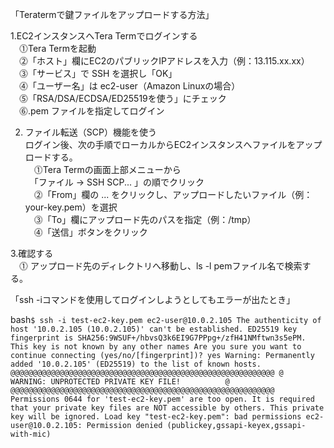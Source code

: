 「Teratermで鍵ファイルをアップロードする方法」  
  
1.EC2インスタンスへTera Termでログインする  
　⓵Tera Termを起動  
　⓶「ホスト」欄にEC2のパブリックIPアドレスを入力（例：13.115.xx.xx）  
　⓷「サービス」で SSH を選択し「OK」  
　⓸「ユーザー名」は ec2-user（Amazon Linuxの場合）  
　⓹「RSA/DSA/ECDSA/ED25519を使う」にチェック  
　⓺.pem ファイルを指定してログイン  
  
2. ファイル転送（SCP）機能を使う  
ログイン後、次の手順でローカルからEC2インスタンスへファイルをアップロードする。  
　⓵Tera Termの画面上部メニューから  
　「ファイル → SSH SCP... 」の順でクリック  
　⓶「From」欄の ... をクリックし、アップロードしたいファイル（例：your-key.pem）を選択  
　⓷「To」欄にアップロード先のパスを指定（例：/tmp）  
　⓸「送信」ボタンをクリック  
  
3.確認する  
　⓵ アップロード先のディレクトリへ移動し、ls -l pemファイル名で検索する。  
  
「ssh -iコマンドを使用してログインしようとしてもエラーが出たとき」  
  
bash```$ ssh -i test-ec2-key.pem ec2-user@10.0.2.105
The authenticity of host '10.0.2.105 (10.0.2.105)' can't be established.
ED25519 key fingerprint is SHA256:9WSUF+/hbvsQ3k6EI9G7PPpg+/zfH41NMftwn3s5ePM.
This key is not known by any other names
Are you sure you want to continue connecting (yes/no/[fingerprint])? yes
Warning: Permanently added '10.0.2.105' (ED25519) to the list of known hosts.
@@@@@@@@@@@@@@@@@@@@@@@@@@@@@@@@@@@@@@@@@@@@@@@@@@@@@@@@@@@
@         WARNING: UNPROTECTED PRIVATE KEY FILE!          @
@@@@@@@@@@@@@@@@@@@@@@@@@@@@@@@@@@@@@@@@@@@@@@@@@@@@@@@@@@@
Permissions 0644 for 'test-ec2-key.pem' are too open.
It is required that your private key files are NOT accessible by others.
This private key will be ignored.
Load key "test-ec2-key.pem": bad permissions
ec2-user@10.0.2.105: Permission denied (publickey,gssapi-keyex,gssapi-with-mic)```
